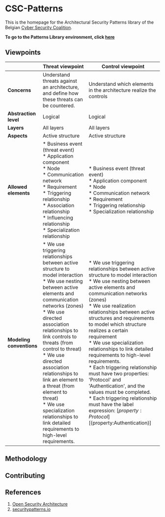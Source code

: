 # CSC-Patterns
This is the homepage for the Architectural Security Patterns library of the Belgian [Cyber Security Coalition](https://cybersecuritycoalition.be/).

**To go to the Patterns Library environment, click [here](https://csc-esa.github.io/Patterns/html)**

## Viewpoints
|  | **Threat viewpoint** | **Control viewpoint** |
|---|---|---|
| **Concerns** | Understand threats against an architecture, and define how these threats can be countered.  | Understand which elements in the architecture realize the controls |
| **Abstraction level** | Logical | Logical |
| **Layers** | All layers | All layers |
| **Aspects** | Active structure | Active structure |
| **Allowed elements** | * Business event (threat event)<br>* Application component<br>* Node<br>* Communication network<br>* Requirement<br>* Triggering relationship<br>* Association relationship<br>* Influencing relationship<br>* Specialization relationship | * Business event (threat event)<br>* Application component<br>* Node<br>* Communication network<br>* Requirement<br>* Triggering relationship<br>* Specialization relationship |
| **Modeling conventions** | * We use triggering relationships between active structure to model interaction<br>* We use nesting between active elements and communication networks (zones)<br>* We use directed association relationships to link controls to threats (from control to threat)<br>* We use directed association relationships to link an element to a threat (from element to threat) <br>* We use specialization relationships to link detailed requirements to high-level requirements.  | * We use triggering relationships between active structure to model interaction<br>* We use nesting between active elements and communication networks (zones)<br>* We use realization relationships between active structures and requirements to model which structure realizes a certain requirement<br>* We use specialization relationships to link detailed requirements to high-level requirements. <br>* Each triggering relationship must have two properties: 'Protocol' and 'Authentication', and the values must be completed. <br>* Each triggering relationship must have the label expression: [${property:Protocol}][${property:Authentication}] |

## Methodology

## Contributing

## References
1. [Open Security Architecture](https://www.opensecurityarchitecture.org/cms/library/patternlandscape)
2. [securitypatterns.io](https://securitypatterns.io)
